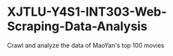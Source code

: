 # XJTLU-Y4S1-INT303-Web-Scraping-Data-Analysis
Crawl and analyze the data of MaoYan's top 100 movies
